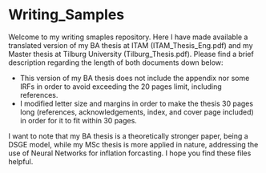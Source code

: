 # Writing_Samples

Welcome to my writing smaples repository. Here I have made available a translated version of my BA thesis at ITAM (ITAM_Thesis_Eng.pdf) and my Master thesis at Tilburg University (Tilburg_Thesis.pdf). Please find a brief description regarding the length of both documents down below:
* This version of my BA thesis does not include the appendix nor some IRFs in order to avoid exceeding the 20 pages limit, including references.
* I modified letter size and margins in order to make the thesis 30 pages long (references, acknowledgements, index, and cover page included) in order for it to fit within 30 pages.

I want to note that my BA thesis is a theoretically stronger paper, being a DSGE model, while my MSc thesis is more applied in nature, addressing the use of Neural Networks for inflation forcasting. I hope you find these files helpful.
